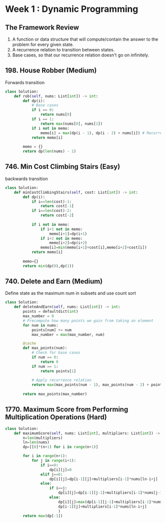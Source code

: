 # Week 1 : Dynamic Programming

## The Framework Review

1. A function or data structure that will compute/contain the answer to the problem for every given state.
2. A recurrence relation to transition between states.
3. Base cases, so that our recurrence relation doesn't go on infinitely.

## 198. House Robber (Medium)
Forwards transition
```python
class Solution:
    def rob(self, nums: List[int]) -> int:
        def dp(i):
            # Base cases
            if i == 0: 
                return nums[0]            
            if i == 1: 
                return max(nums[0], nums[1])            
            if i not in memo:
                memo[i] = max(dp(i - 1), dp(i - 2) + nums[i]) # Recurrence relation
            return memo[i]
        
        memo = {}
        return dp(len(nums) - 1)
```

## 746. Min Cost Climbing Stairs (Easy)
backwards transition
```python
class Solution:
    def minCostClimbingStairs(self, cost: List[int]) -> int:
        def dp(i):
            if i==len(cost)-1:
                return cost[-1]
            if i==len(cost)-2:
                return cost[-2]
            
            if i not in memo:
                if i+1 not in memo:
                    memo[i+1]=dp(i+1)
                if i+2 not in memo:
                    memo[i+2]=dp(i+2)
                memo[i]=min(memo[i+1]+cost[i],memo[i+2]+cost[i])
            return memo[i]
        
        memo={}
        return min(dp(0),dp(1))
```

## 740. Delete and Earn (Medium)
Define state as the maximum num in subsets and use count sort
```python
class Solution:
    def deleteAndEarn(self, nums: List[int]) -> int:
        points = defaultdict(int)
        max_number = 0
        # Precompute how many points we gain from taking an element
        for num in nums:
            points[num] += num
            max_number = max(max_number, num)

        @cache
        def max_points(num):
            # Check for base cases
            if num == 0:
                return 0
            if num == 1:
                return points[1]
            
            # Apply recurrence relation
            return max(max_points(num - 1), max_points(num - 2) + points[num])
        
        return max_points(max_number)
```

## 1770. Maximum Score from Performing Multiplication Operations (Hard)
```python
class Solution:
    def maximumScore(self, nums: List[int], multipliers: List[int]) -> int:
        n=len(multipliers)
        ln=len(nums)
        dp=[[0]*(n+1) for i in range(n+1)]

        for i in range(n+1):
            for j in range(i+1):
                if i==0:
                    dp[i][j]=0
                elif j==0:
                    dp[i][j]=dp[i-1][j]+multipliers[i-1]*nums[ln-i+j]
                else:
                    if i==j:
                        dp[i][j]=dp[i-1][j-1]+multipliers[i-1]*nums[j-1]
                    else:
                        dp[i][j]=max(dp[i-1][j-1]+multipliers[i-1]*nums[j-1],
                        dp[i-1][j]+multipliers[i-1]*nums[ln-i+j]
                        )
        return max(dp[-1])
```
